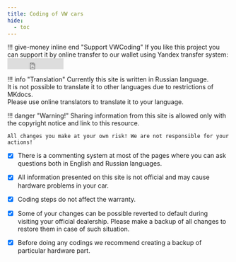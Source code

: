 ```yaml
---
title: Coding of VW cars
hide:
  - toc
---
```

  
<style>
  .md-typeset h1,
  .md-content__button {
    display: none;
</style>

!!! give-money inline end "Support VWCoding"
    If you like this project you can support it by online transfer to our wallet using Yandex transfer system:   
    <iframe src="https://yoomoney.ru/quickpay/button-widget?targets=%D0%9F%D0%BE%D0%B4%D0%B4%D0%B5%D1%80%D0%B6%D0%BA%D0%B0%20%D0%BF%D1%80%D0%BE%D0%B5%D0%BA%D1%82%D0%B0%20vwcoding.ru&default-sum=100&button-text=11&yoomoney-payment-type=on&button-size=s&button-color=orange&successURL=vwcoding.ru&quickpay=small&account=4100110582992748&" width="127" height="25" frameborder="0" allowtransparency="true" scrolling="no"></iframe>


!!! info "Translation"
    Currently this site is written in Russian language.  
    It is not possible to translate it to other languages due to restrictions of MKdocs.  
    Please use online translators to translate it to your language.

!!! danger "Warning!"
    Sharing information from this site is allowed only with the copyright notice and link to this resource.  
    
    All changes you make at your own risk! We are not responsible for your actions!

* [x] There is a commenting system at most of the pages where you can ask questions both in English and Russian languages.  

* [x] All information presented on this site is not official and may cause hardware problems in your car.  

* [x] Coding steps do not affect the warranty.  

* [x] Some of your changes can be possible reverted to default during visiting your official dealership. Please make a backup of all changes to restore them in case of such situation.  

* [x] Before doing any codings we recommend creating a backup of particular hardware part.  

